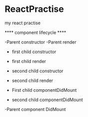 # ReactPractise
my react practise


**** component lifecycle ****

-Parent constructor
-Parent render
  - first child constructor
  - first child render

  - second child constructor
  - second child render

  - First child componentDidMount
  - second child componentDidMount

-Parent component DidMount